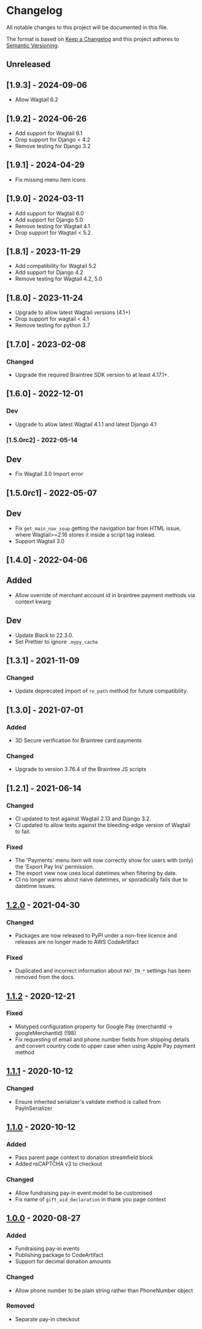 # Changelog

All notable changes to this project will be documented in this file.

The format is based on [Keep a Changelog](https://keepachangelog.com/en/1.0.0/)
and this project adheres to [Semantic Versioning](https://semver.org/spec/v2.0.0.html).

## Unreleased

## [1.9.3] - 2024-09-06

-   Allow Wagtail 6.2

## [1.9.2] - 2024-06-26

-   Add support for Wagtail 6.1
-   Drop support for Django < 4.2
-   Remove testing for Django 3.2

## [1.9.1] - 2024-04-29

-   Fix missing menu item icons

## [1.9.0] - 2024-03-11

-   Add support for Wagtail 6.0
-   Add support for Django 5.0
-   Remove testing for Wagtail 4.1
-   Drop support for Wagtail < 5.2

## [1.8.1] - 2023-11-29

-   Add compatibility for Wagtail 5.2
-   Add support for Django 4.2
-   Remove testing for Wagtail 4.2, 5.0

## [1.8.0] - 2023-11-24

-   Upgrade to allow latest Wagtail versions (4.1+)
-   Drop support for wagtail < 4.1
-   Remove testing for python 3.7

## [1.7.0] - 2023-02-08

### Changed

-   Upgrade the required Braintree SDK version to at least 4.17.1+.

## [1.6.0] - 2022-12-01

### Dev

-   Upgrade to allow latest Wagtail 4.1.1 and latest Django 4.1

### [1.5.0rc2] - 2022-05-14

## Dev

-   Fix Wagtail 3.0 Import error

## [1.5.0rc1] - 2022-05-07

## Dev

-   Fix `get_main_nav_soup` getting the navigation bar from HTML issue, where Wagtail>=2.16 stores it inside a script tag instead.
-   Support Wagtail 3.0

## [1.4.0] - 2022-04-06

## Added

-   Allow override of merchant account id in braintree payment methods via context kwarg

## Dev

-   Update Black to 22.3.0.
-   Set Prettier to ignore `.mypy_cache`

## [1.3.1] - 2021-11-09

### Changed

-   Update deprecated import of `re_path` method for future compatibility.

## [1.3.0] - 2021-07-01

### Added

-   3D Secure verification for Braintree card payments

### Changed

-   Upgrade to version 3.76.4 of the Braintree JS scripts

## [1.2.1] - 2021-06-14

### Changed

-   CI updated to test against Wagtail 2.13 and Django 3.2.
-   CI updated to allow tests against the bleeding-edge version of Wagtail to fail.

### Fixed

-   The 'Payments' menu item will now correctly show for users with (only) the 'Export Pay Ins' permission.
-   The export view now uses local datetimes when filtering by date.
-   CI no longer warns about naive datetimes, or sporadically fails due to datetime issues.

## [1.2.0] - 2021-04-30

### Changed

-   Packages are now released to PyPI under a non-free licence and releases are no longer made to AWS CodeArtifact

### Fixed

-   Duplicated and incorrect information about `PAY_IN_*` settings has been removed from the docs.

## [1.1.2] - 2020-12-21

### Fixed

-   Mistyped configuration property for Google Pay (merchantId -> googleMerchantId) (!98)
-   Fix requesting of email and phone number fields from shipping details and convert country code to upper case when using Apple Pay payment method

## [1.1.1] - 2020-10-12

### Changed

-   Ensure inherited serializer's validate method is called from PayInSerializer

## [1.1.0] - 2020-10-12

### Added

-   Pass parent page context to donation streamfield block
-   Added reCAPTCHA v3 to checkout

### Changed

-   Allow fundraising pay-in event model to be customised
-   Fix name of `gift_aid_declaration` in thank you page context

## [1.0.0] - 2020-08-27

### Added

-   Fundraising pay-in events
-   Publishing package to CodeArtifact
-   Support for decimal donation amounts

### Changed

-   Allow phone number to be plain string rather than PhoneNumber object

### Removed

-   Separate pay-in checkout

[unreleased]: https://git.torchbox.com/internal/wagtail-donate/-/compare/v1.2.0...HEAD
[1.2.0]: https://git.torchbox.com/internal/wagtail-donate/-/compare/v1.1.2...v1.2.0
[1.1.2]: https://git.torchbox.com/internal/wagtail-donate/-/compare/v1.1.1...v1.1.2
[1.1.1]: https://git.torchbox.com/internal/wagtail-donate/-/compare/v1.1.0...v1.1.1
[1.1.0]: https://git.torchbox.com/internal/wagtail-donate/-/compare/v1.0.0...v1.1.0
[1.0.0]: https://git.torchbox.com/internal/wagtail-donate/-/tags/v1.0.0
